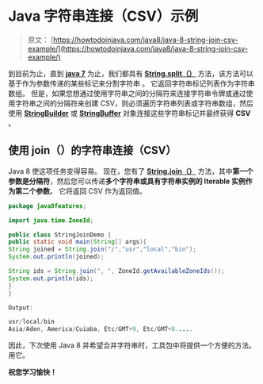 # Java 字符串连接（CSV）示例

> 原文： [https://howtodoinjava.com/java8/java-8-string-join-csv-example/](https://howtodoinjava.com/java8/java-8-string-join-csv-example/)

到目前为止，直到 [**java 7**](//howtodoinjava.com/category/java-7/ "java 7") 为止，我们都具有 [**String.split（）**](https://docs.oracle.com/javase/7/docs/api/java/lang/String.html#split%28java.lang.String%29) 方法，该方法可以基于作为参数传递的某些标记来分割字符串 。 它返回字符串标记列表作为字符串数组。 但是，如果您想通过使用字符串之间的分隔符来连接字符串令牌或通过使用字符串之间的分隔符来创建 CSV，则必须遍历字符串列表或字符串数​​组，然后使用 [**StringBuilder**](//howtodoinjava.com) 或 [**StringBuffer**](https://docs.oracle.com/javase/7/docs/api/java/lang/StringBuffer.html) 对象连接这些字符串标记并最终获得 **CSV** 。

## 使用 join（）的字符串连接（CSV）

Java 8 使这项任务变得容易。 现在，您有了 [**String.join（）**](https://docs.oracle.com/javase/8/docs/api/java/lang/String.html#join-java.lang.CharSequence-java.lang.Iterable-) 方法，其中**第一个参数是分隔符**，然后您可以传递**多个字符串或具有字符串实例的 Iterable 实例作为第二个参数**。 它将返回 CSV 作为返回值。

```java
package java8features;

import java.time.ZoneId;

public class StringJoinDemo {
public static void main(String[] args){
String joined = String.join("/","usr","local","bin");
System.out.println(joined);

String ids = String.join(", ", ZoneId.getAvailableZoneIds());
System.out.println(ids);
}
}

Output:

usr/local/bin
Asia/Aden, America/Cuiaba, Etc/GMT+9, Etc/GMT+8.....

```

因此，下次使用 Java 8 并希望合并字符串时，工具包中将提供一个方便的方法。 用它。

**祝您学习愉快！**